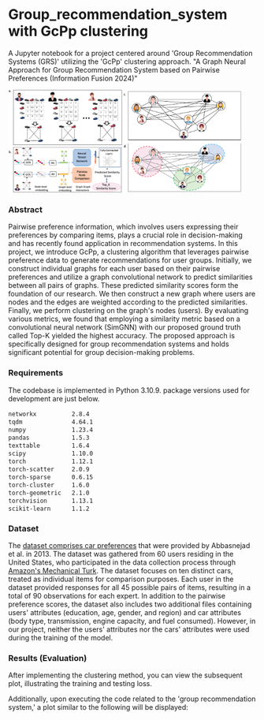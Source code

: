 # Group_recommendation_system with GcPp clustering

A Jupyter notebook for a project centered around 'Group Recommendation Systems (GRS)' utilizing the 'GcPp' clustering approach.
"A Graph Neural Approach for Group Recommendation System based on Pairwise Preferences (Information Fusion 2024)"

<div style="display: flex;">
    <img src="https://github.com/RozaAbolghasemi/GRS_GcPp/blob/main/Images/Similarity_prediction.png" alt="Description of the First Image" style="width: 46%;">
    <img src="https://github.com/RozaAbolghasemi/GRS_GcPp/blob/main/Images/Clustering_GcPp.png" alt="Description of the Second Image" style="width: 48%;">
</div>

### Abstract

Pairwise preference information, which involves users expressing their preferences by comparing items, plays a crucial role in decision-making and has recently found application in recommendation systems. In this project, we introduce GcPp, a clustering algorithm that leverages pairwise preference data to generate recommendations for user groups. Initially, we construct individual graphs for each user based on their pairwise preferences and utilize a graph convolutional network to predict similarities between all pairs of graphs. These predicted similarity scores form the foundation of our research. We then construct a new graph where users are nodes and the edges are weighted according to the predicted similarities. Finally, we perform clustering on the graph's nodes (users). By evaluating various metrics, we found that employing a similarity metric based on a convolutional neural network (SimGNN) with our proposed ground truth called Top-K yielded the highest accuracy. The proposed approach is specifically designed for group recommendation systems and holds significant potential for group decision-making problems. 

### Requirements
The codebase is implemented in Python 3.10.9. package versions used for development are just below.
```
networkx          2.8.4
tqdm              4.64.1
numpy             1.23.4
pandas            1.5.3
texttable         1.6.4
scipy             1.10.0
torch             1.12.1
torch-scatter     2.0.9
torch-sparse      0.6.15
torch-cluster     1.6.0
torch-geometric   2.1.0
torchvision       1.13.1
scikit-learn      1.1.2
```

### Dataset
The [dataset comprises car preferences](http://users.cecs.anu.edu.au/~u4940058/CarPreferences.html) that were provided by Abbasnejad et al. in 2013. The dataset was gathered from 60 users residing in the United States, who participated in the data collection process through [Amazon's Mechanical Turk](http://mturk.com). The dataset focuses on ten distinct cars, treated as individual items for comparison purposes. Each user in the dataset provided responses for all 45 possible pairs of items, resulting in a total of 90 observations for each expert. In addition to the pairwise preference scores, the dataset also includes two additional files containing users' attributes (education, age, gender, and region) and car attributes (body type, transmission, engine capacity, and fuel consumed). However, in our project, neither the users' attributes nor the cars' attributes were used during the training of the model.

### Results (Evaluation)
After implementing the clustering method, you can view the subsequent plot, illustrating the training and testing loss.

Additionally, upon executing the code related to the 'group recommendation system,' a plot similar to the following will be displayed:
